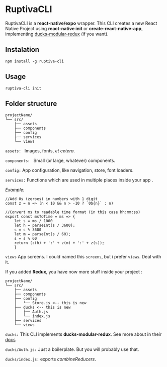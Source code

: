 # RuptivaCLI
RuptivaCLI is a **react-native/expo** wrapper.
This CLI creates a new React Native Project using **react-native init** or **create-react-native-app**,
implementing [ducks-modular-redux](https://github.com/erikras/ducks-modular-redux) (if you want).

## Instalation
`npm install -g ruptiva-cli`

## Usage
`ruptiva-cli init`

## Folder structure
```
projectName/
└── src/
    ├── assets
    ├── components
    ├── config
    ├── services
    └── views
```

`assets: ` Images, fonts, _et cetera_.

`components: ` Small (or large, whatever) components.

`config:` App configuration, like navigation, store, font loaders.

`services:` Functions which are used in multiple places inside your app .

_Example:_
```
//Add 0s (zeroes) in numbers with 1 digit
const z = n => (n < 10 && n > -10 ? `0${n}` : n)

//Convert ms to readable time format (in this case hh:mm:ss)
export const msToTime = ms => {
    let s = ms / 1000
    let h = parseInt(s / 3600);
    s = s % 3600
    let m = parseInt(s / 60);
    s = s % 60
    return (z(h) + ':' + z(m) + ':' + z(s));
    }
```
`views` App screens. I could named this `screens`, but i prefer `views`. Deal with it.

If you added **Redux**, you have now more stuff inside your project :
```
projectName/
└── src/
    ├── assets
    ├── components
    ├── config
    │	└── Store.js <-- this is new
    ├── ducks <-- this is new
    │	├── Auth.js
    │	└── index.js
    ├── services
    └── views
```
`ducks:` This CLI implements **ducks-modular-redux**. See more about in their [docs](https://github.com/erikras/ducks-modular-redux)

`ducks/Auth.js:` Just a boilerplate. But you will probably use that.

`ducks/index.js:` exports _combineReducers_.